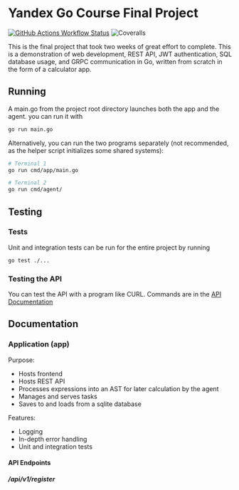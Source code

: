 # Yandex Go Course Final Project

[![GitHub Actions Workflow Status](https://img.shields.io/github/actions/workflow/status/Leo-MathGuy/YandexLMS_Final/go.yml?label=tests)](https://github.com/Leo-MathGuy/YandexLMS_Final/actions/workflows/go.yml)
![Coveralls](https://img.shields.io/coverallsCoverage/github/Leo-MathGuy/YandexLMS_Final)


This is the final project that took two weeks of great effort to complete.
This is a demonstration of web development, REST API, JWT authentication, SQL database usage, and GRPC communication in Go,
written from scratch in the form of a calculator app.

## Running

A main.go from the project root directory launches both the app and the agent. you can run it with

```bash
go run main.go
```

Alternatively, you can run the two programs separately (not recommended, as the helper script initializes some shared systems):

```bash
# Terminal 1
go run cmd/app/main.go

# Terminal 2
go run cmd/agent/
```

## Testing

### Tests

Unit and integration tests can be run for the entire project by running

```bash
go test ./...
```

### Testing the API

You can test the API with a program like CURL. Commands are in the [API Documentation](#api-endpoints)

## Documentation

### Application (app)

Purpose:

* Hosts frontend
* Hosts REST API
* Processes expressions into an AST for later calculation by the agent
* Manages and serves tasks
* Saves to and loads from a sqlite database

Features:

* Logging
* In-depth error handling
* Unit and integration tests

#### API Endpoints

##### /api/v1/register
